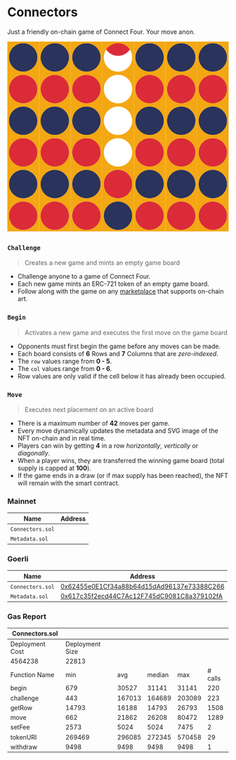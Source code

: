 # Connectors

Just a friendly on-chain game of Connect Four. Your move anon.

<img src="images/board.svg">


### `Challenge`

> Creates a new game and mints an empty game board

- Challenge anyone to a game of Connect Four.
- Each new game mints an ERC-721 token of an empty game board.
- Follow along with the game on any [marketplace](https://testnets.opensea.io/collection/connectors-v3) that supports on-chain art.

### `Begin`

> Activates a new game and executes the first move on the game board

- Opponents must first begin the game before any moves can be made.
- Each board consists of **6** Rows and **7** Columns that are *zero-indexed*.
- The `row` values range from **0 - 5**.
- The `col` values range from **0 - 6**.
- Row values are only valid if the cell below it has already been occupied.

### `Move`

> Executes next placement on an active board

- There is a maximum number of **42** moves per game.
- Every move dynamically updates the metadata and SVG image of the NFT on-chain and in real time.
- Players can win by getting **4** in a row *horizontally*, *vertically* or *diagonally*.
- When a player wins, they are transferred the winning game board (total supply is capped at **100**).
- If the game ends in a draw (or if max supply has been reached), the NFT will remain with the smart contract.


### Mainnet

| Name                | Address                                                                                                                      |
| ---------------     | ---------------------------------------------------------------------------------------------------------------------------- |
| `Connectors.sol`    | [](https://etherscan.io/address/) |
| `Metadata.sol`      | [](https://etherscan.io/address/) |


### Goerli

| Name                | Address                                                                                                                      |
| ---------------     | ---------------------------------------------------------------------------------------------------------------------------- |
| `Connectors.sol`    | [0x62455e0E1Cf34a88b64d15dAd96137e73388C266](https://goerli.etherscan.io/address/0x62455e0E1Cf34a88b64d15dAd96137e73388C266) |
| `Metadata.sol`      | [0x617c35f2ecd44C7Ac12F745dC9081C8a379102fA](https://goerli.etherscan.io/address/0x617c35f2ecd44C7Ac12F745dC9081C8a379102fA) |


### Gas Report

| Connectors.sol                         |                 |        |        |        |         |
|----------------------------------------|-----------------|--------|--------|--------|---------|
| Deployment Cost                        | Deployment Size |        |        |        |         |
| 4564238                                | 22813           |        |        |        |         |
| Function Name                          | min             | avg    | median | max    | # calls |
| begin                                  | 679             | 30527  | 31141  | 31141  | 220     |
| challenge                              | 443             | 167013 | 164689 | 203089 | 223     |
| getRow                                 | 14793           | 16188  | 14793  | 26793  | 1508    |
| move                                   | 662             | 21862  | 26208  | 80472  | 1289    |
| setFee                                 | 2573            | 5024   | 5024   | 7475   | 2       |
| tokenURI                               | 269469          | 296085 | 272345 | 570458 | 29      |
| withdraw                               | 9498            | 9498   | 9498   | 9498   | 1       |
